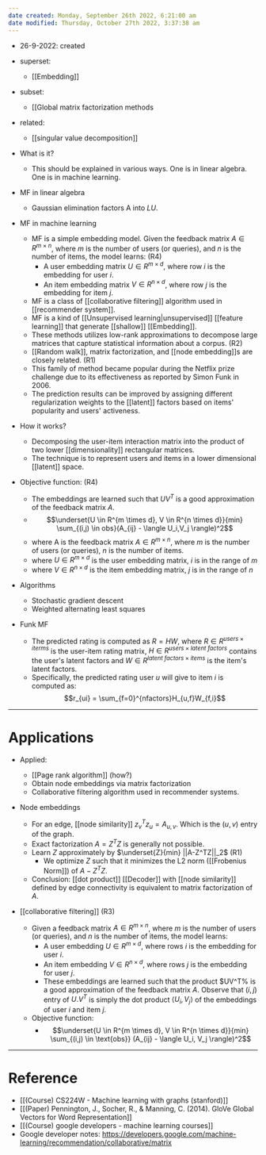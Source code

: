 ```yaml
---
date created: Monday, September 26th 2022, 6:21:00 am
date modified: Thursday, October 27th 2022, 3:37:38 am
---
```

- 26-9-2022: created

- superset:
	- [[Embedding]]

- subset:
	- [[Global matrix factorization methods

- related:
	- [[singular value decomposition]]

- What is it?
	- This should be explained in various ways. One is in linear algebra. One is in machine learning. 
- MF in linear algebra
	- Gaussian elimination factors A into $LU$. 
- MF in machine learning
	- MF is a simple embedding model. Given the feedback matrix $A \in R^{m \times n}$, where $m$ is the number of users (or queries), and $n$ is the number of items, the model learns: (R4)
		- A user embedding matrix $U \in R^{m \times d}$, where row $i$ is the embedding for user $i$.
		- An item embedding matrix $V \in R^{n \times d}$, where row $j$ is the embedding for item $j$. 
	- MF is a class of [[collaborative filtering]] algorithm used in [[recommender system]].
	- MF is a kind of [[Unsupervised learning|unsupervised]] [[feature learning]] that generate [[shallow]] [[Embedding]].
	- These methods utilizes low-rank approximations to decompose large matrices that capture statistical information about a corpus. (R2)
	- [[Random walk]], matrix factorization, and [[node embedding]]s are closely related. (R1)
	- This family of method became popular during the Netflix prize challenge due to its effectiveness as reported by Simon Funk in 2006.
	- The prediction results can be improved by assigning different regularization weights to the [[latent]] factors based on items' popularity and users' activeness.
- How it works?
	- Decomposing the user-item interaction matrix into the product of two lower [[dimensionality]] rectangular matrices.
	- The technique is to represent users and items in a lower dimensional [[latent]] space.
- Objective function: (R4)
	- The embeddings are learned such that $UV^T$ is a good approximation of the feedback matrix $A$. 
	- $$\underset{U \in R^{m \times d}, V \in R^{n \times d}}{min} \sum_{(i,j) \in obs}(A_{ij} - \langle U_i,V_j \rangle)^2$$
	- where A is the feedback matrix $A \in R^{m \times n}$, where $m$ is the number of users (or queries), $n$ is the number of items.
	- where $U \in R^{m \times d}$ is the user embedding matrix, $i$ is in the range of $m$
	- where $V \in R^{n \times d}$ is the item embedding matrix, $j$ is in the range of $n$
- Algorithms
	- Stochastic gradient descent
	- Weighted alternating least squares
- Funk MF
	- The predicted rating is computed as $R=HW$, where $R \in R^{users \times iterms}$ is the user-item rating matrix, $H \in R^{users \times latent\ factors}$ contains the user's latent factors and $W \in R^{latent\ factors \times items}$ is the item's latent factors.
	- Specifically, the predicted rating user $u$ will give to item $i$ is computed as: $$r_{ui} = \sum_{f=0}^{nfactors}H_{u,f}W_{f,i}$$
---

# Applications

- Applied:
	- [[Page rank algorithm]] (how?)
	- Obtain node embeddings via matrix factorization
	- Collaborative filtering algorithm used in recommender systems.

- Node embeddings
	- For an edge, [[node similarity]] $z_v^Tz_u=A_{u,v}$. Which is the $(u,v)$ entry of the graph.
	- Exact factorization $A=Z^TZ$ is generally not possible.
	- Learn $Z$ approximately by $\underset{Z}{min} ||A-Z^TZ||_2$ (R1)
		- We optimize $Z$ such that it minimizes the L2 norm ([[Frobenius Norm]]) of $A-Z^TZ$.
	- Conclusion: [[dot product]] [[Decoder]] with [[node similarity]] defined by edge connectivity is equivalent to matrix factorization of $A$.

- [[collaborative filtering]] (R3)
	- Given a feedback matrix $A \in R^{m \times n}$, where $m$ is the number of users (or queries), and $n$ is the number of items, the model learns:
		- A user embedding $U \in R^{m \times d}$, where rows $i$ is the embedding for user $i$.
		- An item embedding $V \in R^{n \times d}$, where rows $j$ is the embedding for user $j$.
		- These embeddings are learned such that the product $UV^T% is a good approximation of the feedback matrix $A$. Observe that $(i,j)$ entry of $U.V^T$ is simply the dot product $\langle U_i, V_j \rangle$ of the embeddings of user $i$ and item $j$.
	- Objective function:
		- $$\underset{U \in R^{m \times d}, V \in R^{n \times d}}{min} \sum_{(i,j) \in \text{obs}} (A_{ij} - \langle U_i, V_j \rangle)^2$$


---

# Reference

- [[(Course) CS224W - Machine learning with graphs (stanford)]]
- [[(Paper) Pennington, J., Socher, R., & Manning, C. (2014). GloVe Global Vectors for Word Representation]]
- [[(Course) google developers - machine learning courses]]
- Google developer notes: https://developers.google.com/machine-learning/recommendation/collaborative/matrix
